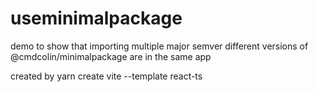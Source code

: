# useminimalpackage

demo to show that importing multiple major semver different versions of
@cmdcolin/minimalpackage are in the same app

created by yarn create vite --template react-ts
